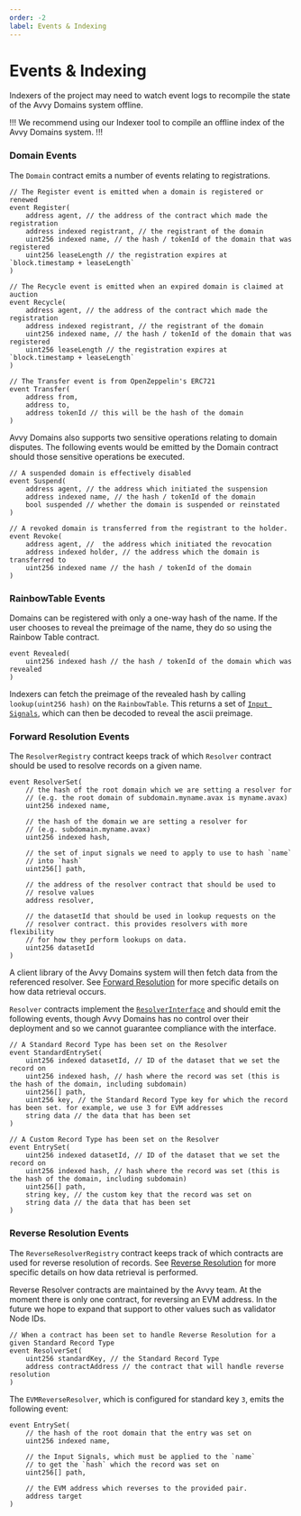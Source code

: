 ```yaml
---
order: -2
label: Events & Indexing
---
```


# Events & Indexing

Indexers of the project may need to watch event logs to recompile the state of the Avvy Domains system offline.

!!!
We recommend using our Indexer tool to compile an offline index of the Avvy Domains system.
!!!


### Domain Events

The `Domain` contract emits a number of events relating to registrations.

```solidity
// The Register event is emitted when a domain is registered or renewed
event Register(
	address agent, // the address of the contract which made the registration
	address indexed registrant, // the registrant of the domain
	uint256 indexed name, // the hash / tokenId of the domain that was registered
	uint256 leaseLength // the registration expires at `block.timestamp + leaseLength`
)

// The Recycle event is emitted when an expired domain is claimed at auction
event Recycle(
	address agent, // the address of the contract which made the registration
	address indexed registrant, // the registrant of the domain
	uint256 indexed name, // the hash / tokenId of the domain that was registered
	uint256 leaseLength // the registration expires at `block.timestamp + leaseLength`
)

// The Transfer event is from OpenZeppelin's ERC721
event Transfer(
	address from,
	address to,
	address tokenId // this will be the hash of the domain
)
```

Avvy Domains also supports two sensitive operations relating to domain disputes. The following events would be emitted by the Domain contract should those sensitive operations be executed.

```solidity
// A suspended domain is effectively disabled
event Suspend(
	address agent, // the address which initiated the suspension
	address indexed name, // the hash / tokenId of the domain
	bool suspended // whether the domain is suspended or reinstated
)

// A revoked domain is transferred from the registrant to the holder.
event Revoke(
	address agent, //  the address which initiated the revocation
	address indexed holder, // the address which the domain is transferred to
	uint256 indexed name // the hash / tokenId of the domain
)
```


### RainbowTable Events

Domains can be registered with only a one-way hash of the name. If the user chooses to reveal the preimage of the name, they do so using the Rainbow Table contract.

```solidity
event Revealed(
	uint256 indexed hash // the hash / tokenId of the domain which was revealed
)
```

Indexers can fetch the preimage of the revealed hash by calling `lookup(uint256 hash)` on the `RainbowTable`. This returns a set of [`Input Signals`](/concepts/name-hashing/#what-are-input-signals), which can then be decoded to reveal the ascii preimage.


### Forward Resolution Events

The `ResolverRegistry` contract keeps track of which `Resolver` contract should be used to resolve records on a given name.

```solidity
event ResolverSet(
 	// the hash of the root domain which we are setting a resolver for
	// (e.g. the root domain of subdomain.myname.avax is myname.avax)
	uint256 indexed name,

	// the hash of the domain we are setting a resolver for
	// (e.g. subdomain.myname.avax)
	uint256 indexed hash, 

	// the set of input signals we need to apply to use to hash `name`
	// into `hash`
	uint256[] path,

	// the address of the resolver contract that should be used to
	// resolve values
	address resolver,

	// the datasetId that should be used in lookup requests on the
	// resolver contract. this provides resolvers with more flexibility
	// for how they perform lookups on data.
	uint256 datasetId
)
```

A client library of the Avvy Domains system will then fetch data from the referenced resolver. See [Forward Resolution](/concepts/forward-resolution/) for more specific details on how data retrieval occurs.

`Resolver` contracts implement the [`ResolverInterface`](https://github.com/avvydomains/contracts/blob/master/contracts/ResolverInterface.sol) and should emit the following events, though Avvy Domains has no control over their deployment and so we cannot guarantee compliance with the interface.

```solidity
// A Standard Record Type has been set on the Resolver
event StandardEntrySet(
	uint256 indexed datasetId, // ID of the dataset that we set the record on
	uint256 indexed hash, // hash where the record was set (this is the hash of the domain, including subdomain)
	uint256[] path,
	uint256 key, // the Standard Record Type key for which the record has been set. for example, we use 3 for EVM addresses
	string data // the data that has been set
)

// A Custom Record Type has been set on the Resolver
event EntrySet(
	uint256 indexed datasetId, // ID of the dataset that we set the record on
	uint256 indexed hash, // hash where the record was set (this is the hash of the domain, including subdomain)
	uint256[] path,
	string key, // the custom key that the record was set on
	string data // the data that has been set
)
```


### Reverse Resolution Events

The `ReverseResolverRegistry` contract keeps track of which contracts are used for reverse resolution of records. See [Reverse Resolution](/concepts/reverse-resolution/) for more specific details on how data retrieval is performed.

Reverse Resolver contracts are maintained by the Avvy team. At the moment there is only one contract, for reversing an EVM address. In the future we hope to expand that support to other values such as validator Node IDs.

```solidity
// When a contract has been set to handle Reverse Resolution for a given Standard Record Type
event ResolverSet(
	uint256 standardKey, // the Standard Record Type
	address contractAddress // the contract that will handle reverse resolution
)
```

The `EVMReverseResolver`, which is configured for standard key `3`, emits the following event:

```solidity
event EntrySet(
	// the hash of the root domain that the entry was set on
	uint256 indexed name, 

	// the Input Signals, which must be applied to the `name`
	// to get the `hash` which the record was set on
	uint256[] path, 

	// the EVM address which reverses to the provided pair.
	address target
)
```

